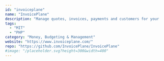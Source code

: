 ```yaml
---
id: "invoiceplane"
name: "InvoicePlane"
description: "Manage quotes, invoices, payments and customers for your small business."
tags:
  - "MIT"
  - "PHP"
category: "Money, Budgeting & Management"
website: "https://www.invoiceplane.com/"
repo: "https://github.com/InvoicePlane/InvoicePlane"
#image: "/placeholder.svg?height=300&width=400"
---
```


